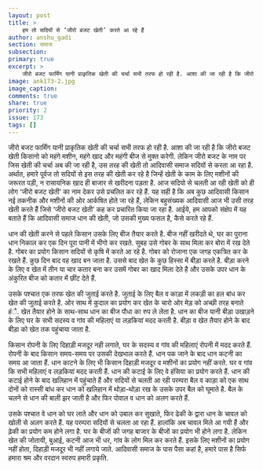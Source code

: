 ```yaml
---
layout: post
title: >
    हम तो सदियों से ‘जीरो बजट खेती’ करते आ रहे हैं
author: anshu_gadi
section: समाज
subsection:
primary: true
excerpt: >
    जीरो बजट फार्मिंग यानी प्राकृतिक खेती की चर्चा सभी तरफ हो रही है. आशा की जा रही है कि जीरो बजट खेती किसानो को महंगे मशीन, महंगे खाद और महंगी बीज से मुक्त करेगी. लेकिन जीरो बजट के नाम पर जिस खेती की चर्चा अब की जा रही है, उस तरह की खेती तो आदिवासी समाज सदियों से करता आ रहा है.
image: ank173-2.jpg
image_caption: 
comments: true
share: true
priority: 2
issue: 173
tags: []
---
```


जीरो बजट फार्मिंग यानी प्राकृतिक खेती की चर्चा सभी तरफ हो रही है. आशा की जा रही है कि जीरो बजट खेती किसानो को महंगे मशीन, महंगे खाद और महंगी बीज से मुक्त करेगी. लेकिन जीरो बजट के नाम पर जिस खेती की चर्चा अब की जा रही है, उस तरह की खेती तो आदिवासी समाज सदियों से करता आ रहा है. अर्थात, हमारे पूर्वज तो सदियों से इस तरह की खेती कर रहे है जिन्हें खेती के काम के लिए मशीनों की जरूरत पड़ी, न रासायनिक खाद ही बाजार से खरीदना पड़ता है. आज सदियो से चलती आ रही खेती को ही लोग ‘जीरो बजट खेती’ का नाम देकर उसे प्रचलित कर रहे हैं. यह सही है कि अब कुछ आदिवासी किसान नई तकनीक और मशीनों की ओर आर्कषित होते जा रहे हैं, लेकिन बहुसंख्यक आदिवासी आज भी उसी तरह खेती करते हैं जिसे ‘जीरो बजट खेती’ कह कर प्रचारित किया जा रहा है. आईये, हम आपको संक्षेप में यह बताते हैं कि आदिवासी समाज धान की खेती, जो उसकी मुख्य फसल है, कैसे करते रहे हैं.

धान की खेती करने से पहले किसान उसके लिए बीज तैयार करते है. बीज नहीं खरीदते थे, घर का पुराना धान निकाल कर एक दिन पूरा पानी में भीगो कर रखते. सुबह उसे गोबर के साथ मिला कर बोरा में रख देते है. गोबर का प्रयोग किसान सदियों से कृषि में करते आ रहे है. गोबर को रोजाना एक जगह एकत्रित कर के रखते हैं. कुछ दिन बाद वह खाद बन जाता है. उससे बाद खेत के कुछ हिस्सा में बीड़ा करते है. बीड़ा करने के लिए व खेत में तीन या चार कतार बना कर उसमें गोबर का खाद मिला देते है और उसके उपर धान के अंकुरित बीज को कतार में छींट देते हैं.

उसके पश्चात एक तरफ खेत की जुताई करते है. जुताई के लिए बैल व काड़ा में लकड़ी का  हल बांध कर खेत की जुताई करते है. ओर साथ में कुदाल का प्रयोग कर खेत के चारो ओर मेड़ को अच्छी तरह बनाते हंै. खेत तैयार होने के साथ-साथ धान का बीज पौधा का रुप ले लेता है. धान का बीज यानी बीड़ा उखाड़ने के लिए घर के सभी सदस्य व गांव की महिलाएं या लड़कियां मदद करती है. बीड़ा व खेत तैयार होने के बाद बीड़ा को खेत तक पहुंचाया जाता है.

किसान रोपनी के लिए दिहाड़ी मजदूर नही लगाते, घर के सदस्य व गांव की महिलाएं रोपनी में मदद करते हैं. रोपनी के बाद किसान समय-समय पर उसकी देखभाल करते हैं. धान पक जाने के बाद धान कटनी का समय आ जाता हैं. धान काटने के लिए भी किसान दिहाड़ी मजदूर व मशीनों का प्रयोग नहीं करते. घर व गांव कि सभी महिलाएं व लड़कियां मदद करती हैं. धान की कटाई के लिए वे हंसिया का प्रयोग करते हैं. धान की कटाई होने के बाद खलिहान में पहुंचाते हैं और सदियों से चलती आ रही परम्परा बैल व काड़ा को एक साथ दोनों को रास्सी बांध कर धान को खलिहान में थोड़ा-थोड़ा रख के उसके उपर बैल को घूमाते है. बैल के चलने से धान की बाली झर जाती है और फिर पोवाल व धान को अलग करते हैं.

उसके पश्चात वे धान को घर लाते और धान को उबाल कर सुखाते, फिर ढेकी के द्वारा धान के चावल को खोली से अलग करते हैं. यह परम्परा सदियों से चलता आ रहा हैं. हालांकि अब चावल मिले आ गयी हैं और ढ़ेकी का प्रयोग कम होने लगा है. घर के बीजों की जगह बाजार के बीजों का प्रयोग भी होने लगा है. लेकिन खेत की जोतायी, बुआई, कटनी आज भी धर, गांव के लोग मिल कर करते हैं. इसके लिए मशीनों का प्रयोग नहीं होता, दिहाड़ी मजदूर भी नहीं लगाये जाते. आदिवासी समाज के पास पैसा कहां है, हमारे पास है सिर्फ हमारा श्रम और वरदान स्वरुप हमारी प्रकृति.